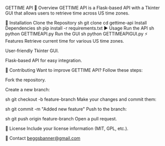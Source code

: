GETTIME API
📝 Overview
GETTIME API is a Flask-based API with a Tkinter GUI that allows users to retrieve time across US time zones.

🚀 Installation
Clone the Repository
sh
git clone <repository-url>
cd gettime-api
Install Dependencies
sh
pip install -r requirements.txt
▶️ Usage
Run the API
sh
python GETTIMEAPI.py
Run the GUI
sh
python GETTIMEAPIGUI.py
⚡ Features
Retrieve current time for various US time zones.

User-friendly Tkinter GUI.

Flask-based API for easy integration.

📌 Contributing
Want to improve GETTIME API? Follow these steps:

Fork the repository.

Create a new branch:

sh
git checkout -b feature-branch
Make your changes and commit them:

sh
git commit -m "Added new feature"
Push to the branch:

sh
git push origin feature-branch
Open a pull request.

📜 License
Include your license information (MIT, GPL, etc.).

📧 Contact
beggsbanner@gmail.com
